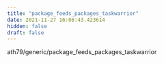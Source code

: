 ```yaml
---
title: "package_feeds_packages_taskwarrior"
date: 2021-11-27 16:08:43.423614
hidden: false
draft: false
---
```


ath79/generic/package_feeds_packages_taskwarrior

